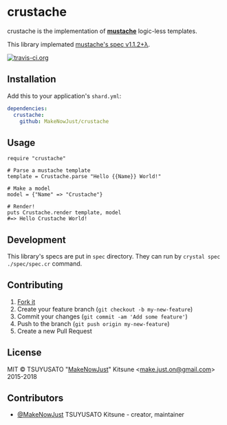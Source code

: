 # crustache

crustache is the implementation of __[mustache](https://mustache.github.io/)__ logic-less templates.

This library implemated [mustache's spec v1.1.2+λ](https://github.com/mustache/spec/tree/v1.1.2).

[![travis-ci.org](https://img.shields.io/travis/MakeNowJust/crustache.svg?style=flat-square)](https://travis-ci.org/MakeNowJust/crustache)
<!-- [![docrystal.org](http://www.docrystal.org/badge.svg)](http://www.docrystal.org/github.com/MakeNowJust/crustache) -->

## Installation

Add this to your application's `shard.yml`:

```yaml
dependencies:
  crustache:
    github: MakeNowJust/crustache
```

## Usage

```crystal
require "crustache"

# Parse a mustache template
template = Crustache.parse "Hello {{Name}} World!"

# Make a model
model = {"Name" => "Crustache"}

# Render!
puts Crustache.render template, model
#=> Hello Crustache World!
```

## Development

This library's specs are put in `spec` directory. They can run by `crystal spec ./spec/spec.cr` command.

## Contributing

1. [Fork it](https://github.com/MakeNowJust/crustache/fork)
2. Create your feature branch (`git checkout -b my-new-feature`)
3. Commit your changes (`git commit -am 'Add some feature'`)
4. Push to the branch (`git push origin my-new-feature`)
5. Create a new Pull Request

## License

MIT
© TSUYUSATO "[MakeNowJust](https://quine.codes)" Kitsune <<make.just.on@gmail.com>> 2015-2018

## Contributors

- [@MakeNowJust](https://github.com/MakeNowJust) TSUYUSATO Kitsune - creator, maintainer
